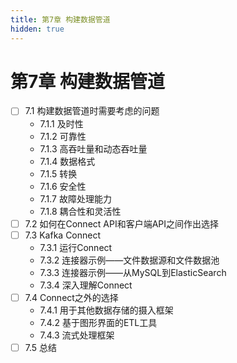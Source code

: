 ```yaml
---
title: 第7章 构建数据管道
hidden: true
---
```


# 第7章 构建数据管道

- [ ] 7.1 构建数据管道时需要考虑的问题
  - 7.1.1 及时性
  - 7.1.2 可靠性
  - 7.1.3 高吞吐量和动态吞吐量
  - 7.1.4 数据格式
  - 7.1.5 转换
  - 7.1.6 安全性
  - 7.1.7 故障处理能力
  - 7.1.8 耦合性和灵活性
- [ ] 7.2 如何在Connect API和客户端API之间作出选择
- [ ] 7.3 Kafka Connect
  - 7.3.1 运行Connect
  - 7.3.2 连接器示例——文件数据源和文件数据池
  - 7.3.3 连接器示例——从MySQL到ElasticSearch
  - 7.3.4 深入理解Connect
- [ ] 7.4 Connect之外的选择
  - 7.4.1 用于其他数据存储的摄入框架
  - 7.4.2 基于图形界面的ETL工具
  - 7.4.3 流式处理框架
- [ ] 7.5 总结
